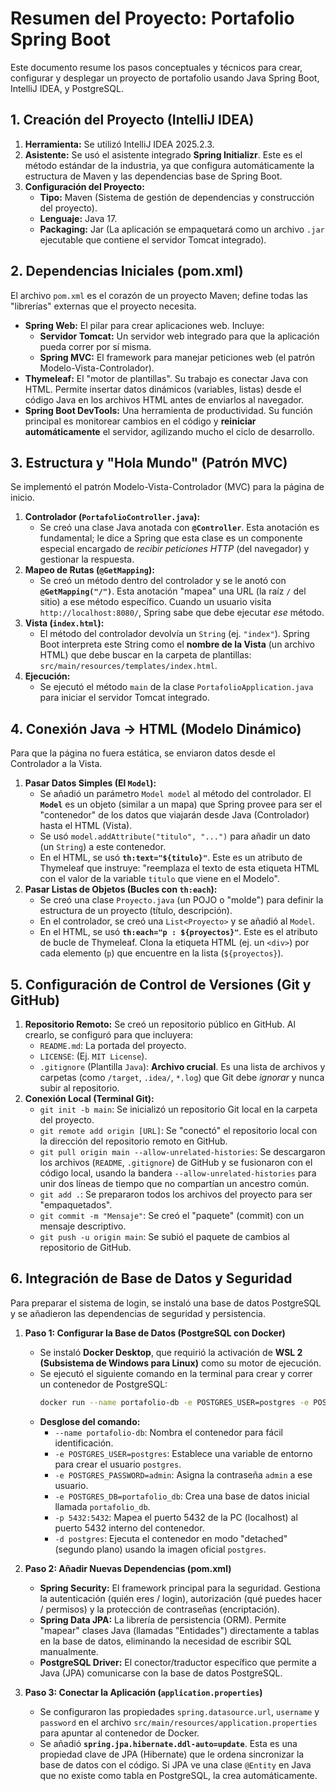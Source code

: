 # Resumen del Proyecto: Portafolio Spring Boot

Este documento resume los pasos conceptuales y técnicos para crear, configurar y desplegar un proyecto de portafolio usando Java Spring Boot, IntelliJ IDEA, y PostgreSQL.

## 1. Creación del Proyecto (IntelliJ IDEA)

1.  **Herramienta:** Se utilizó IntelliJ IDEA 2025.2.3.
2.  **Asistente:** Se usó el asistente integrado **Spring Initializr**. Este es el método estándar de la industria, ya que configura automáticamente la estructura de Maven y las dependencias base de Spring Boot.
3.  **Configuración del Proyecto:**
    * **Tipo:** Maven (Sistema de gestión de dependencias y construcción del proyecto).
    * **Lenguaje:** Java 17.
    * **Packaging:** Jar (La aplicación se empaquetará como un archivo `.jar` ejecutable que contiene el servidor Tomcat integrado).

## 2. Dependencias Iniciales (pom.xml)

El archivo `pom.xml` es el corazón de un proyecto Maven; define todas las "librerías" externas que el proyecto necesita.

* **Spring Web:** El pilar para crear aplicaciones web. Incluye:
    * **Servidor Tomcat:** Un servidor web integrado para que la aplicación pueda correr por sí misma.
    * **Spring MVC:** El framework para manejar peticiones web (el patrón Modelo-Vista-Controlador).
* **Thymeleaf:** El "motor de plantillas". Su trabajo es conectar Java con HTML. Permite insertar datos dinámicos (variables, listas) desde el código Java en los archivos HTML antes de enviarlos al navegador.
* **Spring Boot DevTools:** Una herramienta de productividad. Su función principal es monitorear cambios en el código y **reiniciar automáticamente** el servidor, agilizando mucho el ciclo de desarrollo.

## 3. Estructura y "Hola Mundo" (Patrón MVC)

Se implementó el patrón Modelo-Vista-Controlador (MVC) para la página de inicio.

1.  **Controlador (`PortafolioController.java`):**
    * Se creó una clase Java anotada con **`@Controller`**. Esta anotación es fundamental; le dice a Spring que esta clase es un componente especial encargado de *recibir peticiones HTTP* (del navegador) y gestionar la respuesta.
2.  **Mapeo de Rutas (`@GetMapping`):**
    * Se creó un método dentro del controlador y se le anotó con **`@GetMapping("/")`**. Esta anotación "mapea" una URL (la raíz `/` del sitio) a ese método específico. Cuando un usuario visita `http://localhost:8080/`, Spring sabe que debe ejecutar *ese* método.
3.  **Vista (`index.html`):**
    * El método del controlador devolvía un `String` (ej. `"index"`). Spring Boot interpreta este String como el **nombre de la Vista** (un archivo HTML) que debe buscar en la carpeta de plantillas: `src/main/resources/templates/index.html`.
4.  **Ejecución:**
    * Se ejecutó el método `main` de la clase `PortafolioApplication.java` para iniciar el servidor Tomcat integrado.

## 4. Conexión Java -> HTML (Modelo Dinámico)

Para que la página no fuera estática, se enviaron datos desde el Controlador a la Vista.

1.  **Pasar Datos Simples (El `Model`):**
    * Se añadió un parámetro `Model model` al método del controlador. El **`Model`** es un objeto (similar a un mapa) que Spring provee para ser el "contenedor" de los datos que viajarán desde Java (Controlador) hasta el HTML (Vista).
    * Se usó `model.addAttribute("titulo", "...")` para añadir un dato (un `String`) a este contenedor.
    * En el HTML, se usó **`th:text="${titulo}"`**. Este es un atributo de Thymeleaf que instruye: "reemplaza el texto de esta etiqueta HTML con el valor de la variable `titulo` que viene en el Modelo".
2.  **Pasar Listas de Objetos (Bucles con `th:each`):**
    * Se creó una clase `Proyecto.java` (un POJO o "molde") para definir la estructura de un proyecto (título, descripción).
    * En el controlador, se creó una `List<Proyecto>` y se añadió al `Model`.
    * En el HTML, se usó **`th:each="p : ${proyectos}"`**. Este es el atributo de bucle de Thymeleaf. Clona la etiqueta HTML (ej. un `<div>`) por cada elemento (`p`) que encuentre en la lista (`${proyectos}`).

## 5. Configuración de Control de Versiones (Git y GitHub)

1.  **Repositorio Remoto:** Se creó un repositorio público en GitHub. Al crearlo, se configuró para que incluyera:
    * `README.md`: La portada del proyecto.
    * `LICENSE`: (Ej. `MIT License`).
    * `.gitignore` (Plantilla `Java`): **Archivo crucial**. Es una lista de archivos y carpetas (como `/target`, `.idea/`, `*.log`) que Git debe *ignorar* y nunca subir al repositorio.
2.  **Conexión Local (Terminal Git):**
    * `git init -b main`: Se inicializó un repositorio Git local en la carpeta del proyecto.
    * `git remote add origin [URL]`: Se "conectó" el repositorio local con la dirección del repositorio remoto en GitHub.
    * `git pull origin main --allow-unrelated-histories`: Se descargaron los archivos (`README`, `.gitignore`) de GitHub y se fusionaron con el código local, usando la bandera `--allow-unrelated-histories` para unir dos líneas de tiempo que no compartían un ancestro común.
    * `git add .`: Se prepararon todos los archivos del proyecto para ser "empaquetados".
    * `git commit -m "Mensaje"`: Se creó el "paquete" (commit) con un mensaje descriptivo.
    * `git push -u origin main`: Se subió el paquete de cambios al repositorio de GitHub.

## 6. Integración de Base de Datos y Seguridad

Para preparar el sistema de login, se instaló una base de datos PostgreSQL y se añadieron las dependencias de seguridad y persistencia.

1.  **Paso 1: Configurar la Base de Datos (PostgreSQL con Docker)**
    * Se instaló **Docker Desktop**, que requirió la activación de **WSL 2 (Subsistema de Windows para Linux)** como su motor de ejecución.
    * Se ejecutó el siguiente comando en la terminal para crear y correr un contenedor de PostgreSQL:
        ```bash
        docker run --name portafolio-db -e POSTGRES_USER=postgres -e POSTGRES_PASSWORD=admin -e POSTGRES_DB=portafolio_db -p 5432:5432 -d postgres
        ```
    * **Desglose del comando:**
        * `--name portafolio-db`: Nombra el contenedor para fácil identificación.
        * `-e POSTGRES_USER=postgres`: Establece una variable de entorno para crear el usuario `postgres`.
        * `-e POSTGRES_PASSWORD=admin`: Asigna la contraseña `admin` a ese usuario.
        * `-e POSTGRES_DB=portafolio_db`: Crea una base de datos inicial llamada `portafolio_db`.
        * `-p 5432:5432`: Mapea el puerto 5432 de la PC (localhost) al puerto 5432 interno del contenedor.
        * `-d postgres`: Ejecuta el contenedor en modo "detached" (segundo plano) usando la imagen oficial `postgres`.

2.  **Paso 2: Añadir Nuevas Dependencias (pom.xml)**
    * **Spring Security:** El framework principal para la seguridad. Gestiona la autenticación (quién eres / login), autorización (qué puedes hacer / permisos) y la protección de contraseñas (encriptación).
    * **Spring Data JPA:** La librería de persistencia (ORM). Permite "mapear" clases Java (llamadas "Entidades") directamente a tablas en la base de datos, eliminando la necesidad de escribir SQL manualmente.
    * **PostgreSQL Driver:** El conector/traductor específico que permite a Java (JPA) comunicarse con la base de datos PostgreSQL.

3.  **Paso 3: Conectar la Aplicación (`application.properties`)**
    * Se configuraron las propiedades `spring.datasource.url`, `username` y `password` en el archivo `src/main/resources/application.properties` para apuntar al contenedor de Docker.
    * Se añadió **`spring.jpa.hibernate.ddl-auto=update`**. Esta es una propiedad clave de JPA (Hibernate) que le ordena sincronizar la base de datos con el código. Si JPA ve una clase `@Entity` en Java que no existe como tabla en PostgreSQL, la crea automáticamente.